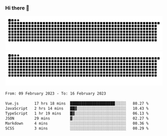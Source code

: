### Hi there 👋

![GitHub Snake Light](https://raw.githubusercontent.com/jichangee/jichangee/output/github-snake.svg#gh-light-mode-only)
![GitHub Snake dark](https://raw.githubusercontent.com/jichangee/jichangee/output/github-snake-dark.svg#gh-dark-mode-only)

<!--START_SECTION:waka-->

```text
From: 09 February 2023 - To: 16 February 2023

Vue.js       17 hrs 18 mins  ████████████████████░░░░░   80.27 %
JavaScript   2 hrs 14 mins   ██▓░░░░░░░░░░░░░░░░░░░░░░   10.43 %
TypeScript   1 hr 19 mins    █▓░░░░░░░░░░░░░░░░░░░░░░░   06.13 %
JSON         29 mins         ▓░░░░░░░░░░░░░░░░░░░░░░░░   02.27 %
Markdown     4 mins          ░░░░░░░░░░░░░░░░░░░░░░░░░   00.36 %
SCSS         3 mins          ░░░░░░░░░░░░░░░░░░░░░░░░░   00.29 %
```

<!--END_SECTION:waka-->

<!--
![GitHub Snake Light](github-snake.svg#gh-light-mode-only)
![GitHub Snake dark](github-snake-dark.svg#gh-dark-mode-only)
-->

<!--
**jichangee/jichangee** is a ✨ _special_ ✨ repository because its `README.md` (this file) appears on your GitHub profile.

Here are some ideas to get you started:

- 🔭 I’m currently working on ...
- 🌱 I’m currently learning ...
- 👯 I’m looking to collaborate on ...
- 🤔 I’m looking for help with ...
- 💬 Ask me about ...
- 📫 How to reach me: ...
- 😄 Pronouns: ...
- ⚡ Fun fact: ...
-->
